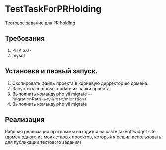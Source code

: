 # TestTaskForPRHolding
Тестовое задание для PR holding

## Требования
1. PHP 5.6+
2. mysql

## Установка и первый запуск.
1. Скопировать файлы проекта в корневую дирректорию домена.
2. Запустить composer update из папки проекта.
3. Выполнить команду php yii migrate --migrationPath=@yii/rbac/migrations
4. Выполнить команду php yii migrate

## Реализация
Рабочая реализация программы находится на сайте takeoffwidget.site (домен одного из моих старых проектов, который я решил использовать для публикации тестового задания)